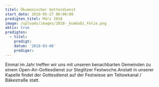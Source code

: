 ```yaml
---
titel: Ökumenischer Gottesdienst
start_date: 2018-05-27 00:00:00
predigten_titel: März 2018
image: /uploads/images/2018-_kumGoDi_Folie.png
aktiv: true
predigten:
  - titel:
    predigt:
    datum: '2018-03-06'
    prediger:
---
```


Einmal im Jahr treffen wir uns mit unseren benachbarten Gemeinden zu einem Open-Air-Gottesdienst zur Steglitzer Festwoche.Anstatt in unserer Kapelle findet der Gottesdienst auf der Festwiese am Teltowkanal / Bäkestraße statt.